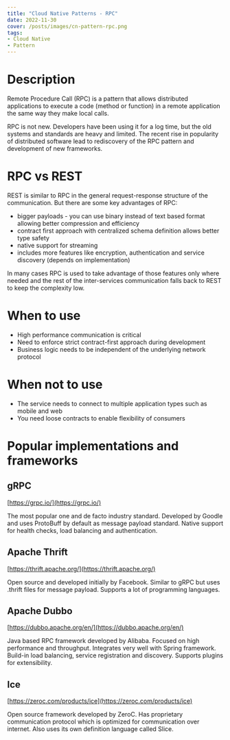 ```yaml
---
title: "Cloud Native Patterns - RPC"
date: 2022-11-30
cover: /posts/images/cn-pattern-rpc.png
tags:
- Cloud Native
- Pattern
---
```


# Description

Remote Procedure Call (RPC) is a pattern that allows distributed applications to execute a code (method or function)
in a remote application the same way they make local calls.

RPC is not new. Developers have been using it for a log time, but the old systems and standards are heavy and limited.
The recent rise in popularity of distributed software lead to rediscovery of the RPC pattern and development of new 
frameworks.

# RPC vs REST
REST is similar to RPC in the general request-response structure of the communication. But there are some key
advantages of RPC:
 - bigger payloads - you can use binary instead of text based format allowing better compression and efficiency
 - contract first approach with centralized schema definition allows better type safety
 - native support for streaming
 - includes more features like encryption, authentication and service discovery (depends on implementation)

In many cases RPC is used to take advantage of those features only where needed and the rest of the inter-services
communication falls back to REST to keep the complexity low.

# When to use
 - High performance communication is critical
 - Need to enforce strict contract-first approach during development
 - Business logic needs to be independent of the underlying network protocol

# When not to use
 - The service needs to connect to multiple application types such as mobile and web
 - You need loose contracts to enable flexibility of consumers

# Popular implementations and frameworks

## gRPC
[https://grpc.io/](https://grpc.io/)

The most popular one and de facto industry standard. Developed by Goodle and uses ProtoBuff by default as message 
payload standard. Native support for health checks, load balancing and authentication.

## Apache Thrift
[https://thrift.apache.org/](https://thrift.apache.org/)

Open source and developed initially by Facebook. Similar to gRPC but uses .thrift files for message payload. Supports
a lot of programming languages.

## Apache Dubbo
[https://dubbo.apache.org/en/](https://dubbo.apache.org/en/)

Java based RPC framework developed by Alibaba. Focused on high performance and throughput. Integrates very well
with Spring framework. Build-in load balancing, service registration and discovery. Supports plugins for extensibility.

## Ice
[https://zeroc.com/products/ice](https://zeroc.com/products/ice)

Open source framework developed by ZeroC. Has proprietary communication protocol which is optimized for communication
over internet. Also uses its own definition language called Slice.

